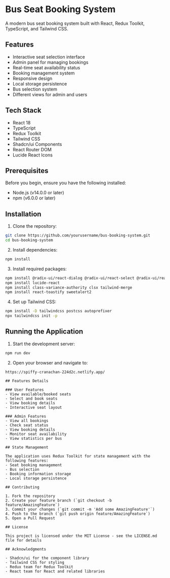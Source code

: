 # Bus Seat Booking System

A modern bus seat booking system built with React, Redux Toolkit, TypeScript, and Tailwind CSS.

## Features

- Interactive seat selection interface
- Admin panel for managing bookings
- Real-time seat availability status
- Booking management system
- Responsive design
- Local storage persistence
- Bus selection system
- Different views for admin and users

## Tech Stack

- React 18
- TypeScript
- Redux Toolkit
- Tailwind CSS
- Shadcn/ui Components
- React Router DOM
- Lucide React Icons

## Prerequisites

Before you begin, ensure you have the following installed:
- Node.js (v14.0.0 or later)
- npm (v6.0.0 or later)

## Installation

1. Clone the repository:
```bash
git clone https://github.com/yourusername/bus-booking-system.git
cd bus-booking-system
```

2. Install dependencies:
```bash
npm install
```

3. Install required packages:
```bash
npm install @radix-ui/react-dialog @radix-ui/react-select @radix-ui/react-slot
npm install lucide-react
npm install class-variance-authority clsx tailwind-merge
npm install react-toastify sweetalert2
```

4. Set up Tailwind CSS:
```bash
npm install -D tailwindcss postcss autoprefixer
npx tailwindcss init -p
```

## Running the Application

1. Start the development server:
```bash
npm run dev
```

2. Open your browser and navigate to:
```
https://spiffy-cranachan-224d2c.netlify.app/

## Features Details

### User Features
- View available/booked seats
- Select and book seats
- View booking details
- Interactive seat layout

### Admin Features
- View all bookings
- Check seat status
- View booking details
- Monitor seat availability
- View statistics per bus

## State Management

The application uses Redux Toolkit for state management with the following features:
- Seat booking management
- Bus selection
- Booking information storage
- Local storage persistence

## Contributing

1. Fork the repository
2. Create your feature branch (`git checkout -b feature/AmazingFeature`)
3. Commit your changes (`git commit -m 'Add some AmazingFeature'`)
4. Push to the branch (`git push origin feature/AmazingFeature`)
5. Open a Pull Request

## License

This project is licensed under the MIT License - see the LICENSE.md file for details

## Acknowledgments

- Shadcn/ui for the component library
- Tailwind CSS for styling
- Redux team for Redux Toolkit
- React team for React and related libraries
